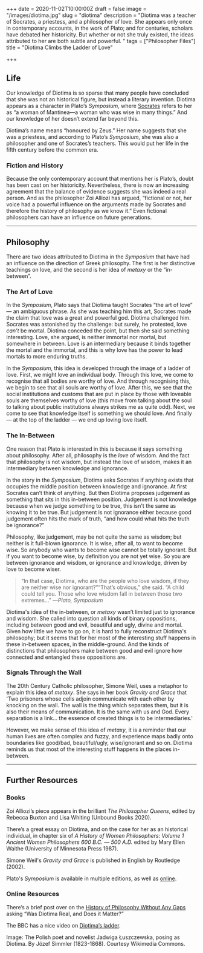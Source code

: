 +++
date = 2020-11-02T10:00:00Z
draft = false
image = "/images/diotima.jpg"
slug = "diotima"
description = "Diotima was a teacher of Socrates, a priestess, and a philosopher of love. She appears only once in contemporary accounts, in the work of Plato; and for centuries, scholars have debated her historicity. But whether or not she truly existed, the ideas attributed to her are both subtle and powerful. "
tags = ["Philosopher Files"]
title = "Diotima Climbs the Ladder of Love"

+++


## Life

Our knowledge of Diotima is so sparse that many people have concluded that she was not an historical figure, but instead a literary invention. Diotima appears as a character in Plato’s _Symposium_, where [Socrates](/socrates) refers to her as “a woman of Mantinea—a woman who was wise in many things.” And our knowledge of her doesn’t extend far beyond this.

Diotima’s name means “honoured by Zeus.” Her name suggests that she was a priestess, and according to Plato’s _Symposium_, she was also a philosopher and one of Socrates’s teachers. This would put her life in the fifth century before the common era.

### Fiction and History

Because the only contemporary account that mentions her is Plato’s, doubt has been cast on her historicity. Nevertheless, there is now an increasing agreement that the balance of evidence suggests  she was indeed a real person. And as the philosopher Zoi Alliozi has argued, “fictional or not, her voice had a powerful influence on the arguments made by Socrates and therefore the history of philosophy as we know it.” Even fictional philosophers can have an influence on future generations.

---

## Philosophy

There are two ideas attributed to Diotima in the _Symposium_ that have had an influence on the direction of Greek philosophy. The first is her distinctive teachings on love, and the second is her idea of _metaxy_ or the “in-between”.

### The Art of Love

In the _Symposium_, Plato says that Diotima taught Socrates “the art of love” — an ambiguous phrase. As she was teaching him this art, Socrates made the claim that love was a great and powerful god. Diotima challenged him. Socrates was astonished by the challenge: but surely, he protested, love _can’t_ be mortal. Diotima conceded the point, but then she said something interesting. Love, she argued, is neither immortal nor mortal, but somewhere in between. Love is an intermediary because it binds together the mortal and the immortal, and this is why love has the power to lead mortals to more enduring truths.

In the _Symposium_, this idea is developed through the image of a ladder of love. First, we might love an individual body. Through this love, we come to recognise that all bodies are worthy of love. And through recognising this, we begin to see that all souls are worthy of love. After this, we see that the social institutions and customs that are put in place by those with loveable souls are themselves worthy of love (this move from talking about the soul to talking about public institutions always strikes me as quite odd). Next, we come to see that knowledge itself is something we should love. And finally — at the top of the ladder — we end up loving love itself.

### The In-Between

One reason that Plato is interested in this is because it says something about philosophy. After all, philosophy is the _love_ of wisdom. And the fact that philosophy is not wisdom, but instead the love of wisdom, makes it an intermediary between knowledge and ignorance.

In the story in the _Symposium_, Diotima asks Socrates if anything exists that occupies the middle position between knowledge and ignorance. At first Socrates can’t think of anything. But then Diotima proposes judgement as something that sits in this in-between position. Judgement is not knowledge because when we judge something to be true, this isn't the same as knowing it to be true. But judgement is not ignorance either because good judgement often hits the mark of truth, “and how could what hits the truth be ignorance?”

Philosophy, like judgement, may be not quite the same as wisdom; but neither is it full-blown ignorance. It is wise, after all, to want to become wise. So anybody who wants to become wise cannot be totally ignorant. But if you want to become wise, by definition you are not yet wise. So you are between ignorance and wisdom, or ignorance and knowledge, driven by love to become wiser.

> “In that case, Diotima, who are the people who love wisdom, if they are neither wise nor ignorant?”“That’s obvious,” she said. “A child could tell you. Those who love wisdom fall in between those two extremes...” —_Plato, Symposium_

Diotima's idea of the in-between, or _metaxy_ wasn’t limited just to ignorance and wisdom. She called into question all kinds of binary oppositions, including between good and evil, beautiful and ugly, divine and mortal. Given how little we have to go on, it is hard to fully reconstruct Diotima's philosophy; but it seems that for her most of the interesting stuff happens in these in-between spaces, in the middle-ground. And the kinds of distinctions that philosophers make between good and evil ignore how connected and entangled these oppositions are.

### Signals Through the Wall

The 20th Century Catholic philosopher, Simone Weil, uses a metaphor to explain this idea of _metaxy_. She says in her book _Gravity and Grace_ that 'Two prisoners whose cells adjoin communicate with each other by knocking on the wall. The wall is the thing which separates them, but it is also their means of communication. It is the same with us and God. Every separation is a link... the essence of created things is to be intermediaries.'

However, we make sense of this idea of _metaxy_, it is a reminder that our human lives are often complex and fuzzy, and experience maps badly onto boundaries like good/bad, beautiful/ugly, wise/ignorant and so on. Diotima reminds us that most of the interesting stuff happens in the places in-between.

---

## Further Resources

### Books

Zoi Alliozi’s piece appears in the brilliant _The Philosopher Queens_, edited by Rebecca Buxton and Lisa Whiting (Unbound Books 2020).

There’s a great essay on Diotima, and on the case for her as an historical individual, in chapter six of _A History of Women Philosophers: Volume 1 Ancient Women Philosophers 600 B.C. — 500 A.D._ edited by Mary Ellen Waithe (University of Minnesota Press 1987).

Simone Weil's _Gravity and Grace_ is published in English by Routledge (2002).

Plato's _Symposium_ is available in multiple editions, as well as [online](http://classics.mit.edu/Plato/symposium.html).

### Online Resources

There’s a brief post over on the [History of Philosophy Without Any Gaps](https://historyofphilosophy.net/was-diotima-real-and-does-it-matter) asking “Was Diotima Real, and Does it Matter?”

The BBC has a nice video on [Diotima’s ladder](https://www.youtube.com/watch?v=cYC74mJ-4po).

Image: The Polish poet and novelist Jadwiga Łuszczewska, posing as Diotima. By Józef Simmler (1823-1868). Courtesy Wikimedia Commons.







